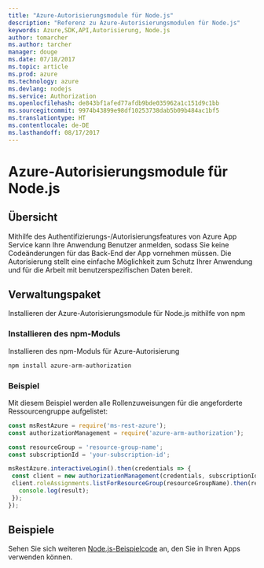 ```yaml
---
title: "Azure-Autorisierungsmodule für Node.js"
description: "Referenz zu Azure-Autorisierungsmodulen für Node.js"
keywords: Azure,SDK,API,Autorisierung, Node.js
author: tomarcher
ms.author: tarcher
manager: douge
ms.date: 07/18/2017
ms.topic: article
ms.prod: azure
ms.technology: azure
ms.devlang: nodejs
ms.service: Authorization
ms.openlocfilehash: de843bf1afed77afdb9bde035962a1c151d9c1bb
ms.sourcegitcommit: 9974b43899e98df10253738dab5b09b484ac1bf5
ms.translationtype: HT
ms.contentlocale: de-DE
ms.lasthandoff: 08/17/2017
---
```

# <a name="azure-authorization-modules-for-nodejs"></a>Azure-Autorisierungsmodule für Node.js

## <a name="overview"></a>Übersicht

Mithilfe des Authentifizierungs-/Autorisierungsfeatures von Azure App Service kann Ihre Anwendung Benutzer anmelden, sodass Sie keine Codeänderungen für das Back-End der App vornehmen müssen. Die Autorisierung stellt eine einfache Möglichkeit zum Schutz Ihrer Anwendung und für die Arbeit mit benutzerspezifischen Daten bereit.

## <a name="management-package"></a>Verwaltungspaket

Installieren der Azure-Autorisierungsmodule für Node.js mithilfe von npm

### <a name="install-the-npm-module"></a>Installieren des npm-Moduls

Installieren des npm-Moduls für Azure-Autorisierung

```bash
npm install azure-arm-authorization
```

### <a name="example"></a>Beispiel

Mit diesem Beispiel werden alle Rollenzuweisungen für die angeforderte Ressourcengruppe aufgelistet:

```javascript
const msRestAzure = require('ms-rest-azure');
const authorizationManagement = require('azure-arm-authorization');

const resourceGroup = 'resource-group-name';
const subscriptionId = 'your-subscription-id';

msRestAzure.interactiveLogin().then(credentials => {
 const client = new authorizationManagement(credentials, subscriptionId);
 client.roleAssignments.listForResourceGroup(resourceGroupName).then(result => {
   console.log(result);
 });
});
```

## <a name="samples"></a>Beispiele

Sehen Sie sich weiteren [Node.js-Beispielcode](https://azure.microsoft.com/resources/samples/?platform=nodejs) an, den Sie in Ihren Apps verwenden können.
